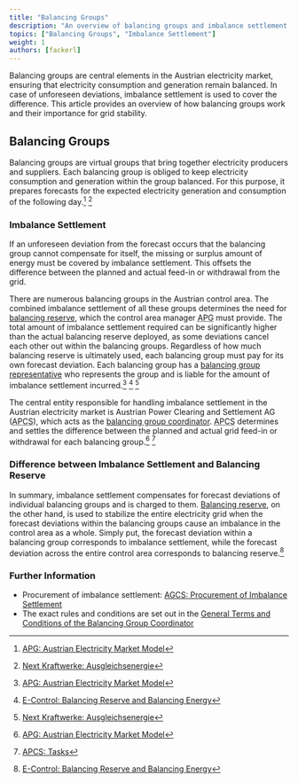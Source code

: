 ```yaml
---
title: "Balancing Groups"
description: "An overview of balancing groups and imbalance settlement."
topics: ["Balancing Groups", "Imbalance Settlement"]
weight: 1
authors: [fackerl]
---
```


Balancing groups are central elements in the Austrian electricity market, ensuring that electricity consumption and generation remain balanced. In case of unforeseen deviations, imbalance settlement is used to cover the difference. This article provides an overview of how balancing groups work and their importance for grid stability.

<!-- more -->

## Balancing Groups

Balancing groups are virtual groups that bring together electricity producers and suppliers. Each balancing group is obliged to keep electricity consumption and generation within the group balanced. For this purpose, it prepares forecasts for the expected electricity generation and consumption of the following day.[^1] [^3]

### Imbalance Settlement

If an unforeseen deviation from the forecast occurs that the balancing group cannot compensate for itself, the missing or surplus amount of energy must be covered by imbalance settlement. This offsets the difference between the planned and actual feed-in or withdrawal from the grid.

There are numerous balancing groups in the Austrian control area. The combined imbalance settlement of all these groups determines the need for [balancing reserve](/wissen/regelreserve/), which the control area manager <abbr title="Austrian Power Grid">APG</abbr> must provide. The total amount of imbalance settlement required can be significantly higher than the actual balancing reserve deployed, as some deviations cancel each other out within the balancing groups. Regardless of how much balancing reserve is ultimately used, each balancing group must pay for its own forecast deviation. Each balancing group has a [balancing group representative](/wissen/akteure/) who represents the group and is liable for the amount of imbalance settlement incurred.[^1] [^2] [^3]

The central entity responsible for handling imbalance settlement in the Austrian electricity market is Austrian Power Clearing and Settlement AG (<abbr title="Austrian Power Clearing and Settlement">APCS</abbr>), which acts as the [balancing group coordinator](/wissen/akteure/). <abbr title="Austrian Power Clearing and Settlement">APCS</abbr> determines and settles the difference between the planned and actual grid feed-in or withdrawal for each balancing group.[^1] [^4]

### Difference between Imbalance Settlement and Balancing Reserve

In summary, imbalance settlement compensates for forecast deviations of individual balancing groups and is charged to them. [Balancing reserve](/wissen/regelreserve/), on the other hand, is used to stabilize the entire electricity grid when the forecast deviations within the balancing groups cause an imbalance in the control area as a whole. Simply put, the forecast deviation within a balancing group corresponds to imbalance settlement, while the forecast deviation across the entire control area corresponds to balancing reserve.[^2]

### Further Information

- Procurement of imbalance settlement: [AGCS: Procurement of Imbalance Settlement](https://www.agcs.at/de/ausgleichsenergie)
- The exact rules and conditions are set out in the [General Terms and Conditions of the Balancing Group Coordinator](https://www.apcs.at/de/regelwerk/marktregeln/aktuelle_version)

<!-- Link to overview of existing balancing groups would be nice -->

[^1]: [APG: Austrian Electricity Market Model](https://markt.apg.at/strommarkt/oesterreichisches-strommarktmodell/)
[^2]: [E-Control: Balancing Reserve and Balancing Energy](https://www.e-control.at/marktteilnehmer/strom/strommarkt/regelreserve-und-ausgleichsenergie)
[^3]: [Next Kraftwerke: Ausgleichsenergie](https://www.next-kraftwerke.at/wissen/ausgleichsenergie)
[^4]: [APCS: Tasks](https://www.apcs.at/de/aufgaben)
